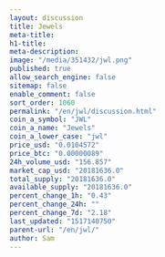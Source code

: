 ```yaml
---
layout: discussion
title: Jewels
meta-title: 
h1-title: 
meta-description: 
image: "/media/351432/jwl.png"
published: true
allow_search_engine: false
sitemap: false
enable_comment: false
sort_order: 1060
permalink: "/en/jwl/discussion.html"
coin_a_symbol: "JWL"
coin_a_name: "Jewels"
coin_a_lower_case: "jwl"
price_usd: "0.0104572"
price_btc: "0.00000089"
24h_volume_usd: "156.857"
market_cap_usd: "20181636.0"
total_supply: "20181636.0"
available_supply: "20181636.0"
percent_change_1h: "0.43"
percent_change_24h: ""
percent_change_7d: "2.18"
last_updated: "1517140750"
parent-url: "/en/jwl/"
author: Sam
---
```


